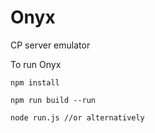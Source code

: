 # Onyx 
CP server emulator

To run Onyx

```
npm install 

npm run build --run

node run.js //or alternatively

```

